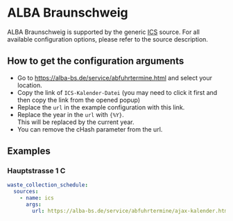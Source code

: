 # ALBA Braunschweig

ALBA Braunschweig is supported by the generic [ICS](/doc/source/ics.md) source. For all available configuration options, please refer to the source description.


## How to get the configuration arguments

- Go to <https://alba-bs.de/service/abfuhrtermine.html> and select your location.  
- Copy the link of `ICS-Kalender-Datei` (you may need to click it first and then copy the link from the opened popup)
- Replace the `url` in the example configuration with this link.
- Replace the year in the `url` with `{%Y}`.  
  This will be replaced by the current year.
- You can remove the cHash parameter from the url.

## Examples

### Hauptstrasse 1 C

```yaml
waste_collection_schedule:
  sources:
    - name: ics
      args:
        url: https://alba-bs.de/service/abfuhrtermine/ajax-kalender.html?tx_mfabfallkalender_mfabfallkalender%5Baction%5D=makeical&tx_mfabfallkalender_mfabfallkalender%5Bcontroller%5D=Abfallkalender&tx_mfabfallkalender_mfabfallkalender%5Bmf-trash-hausnr%5D=1&tx_mfabfallkalender_mfabfallkalender%5Bmf-trash-hausnrzusatz%5D=C&tx_mfabfallkalender_mfabfallkalender%5Bmf-trash-month%5D=6&tx_mfabfallkalender_mfabfallkalender%5Bmf-trash-strasse%5D=Hauptstra%C3%9Fe&tx_mfabfallkalender_mfabfallkalender%5Bmf-trash-thisyear%5D={%Y}
```
